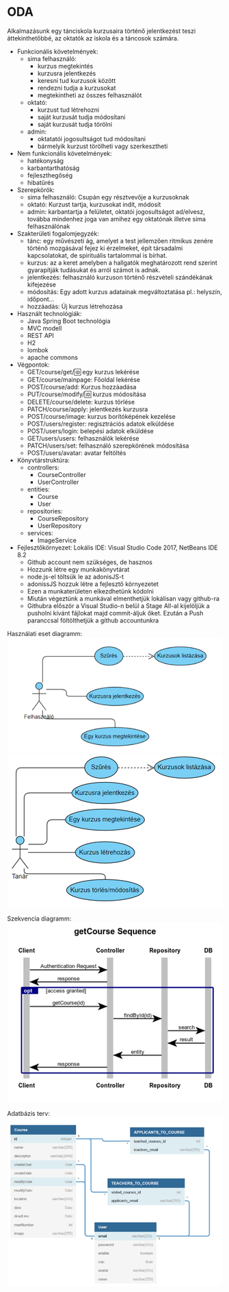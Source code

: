 # ODA 
Alkalmazásunk egy tánciskola kurzusaira történő jelentkezést teszi áttekinthetőbbé, az oktatók az iskola és a táncosok számára.
* Funkcionális követelmények:
	* sima felhasználó:
		* kurzus megtekintés
		* kurzusra jelentkezés
		* keresni tud kurzusok között
		* rendezni tudja a kurzusokat
		* megtekintheti az összes felhasználót
	* oktató:
		* kurzust tud létrehozni
		* saját kurzusát tudja módosítani
		* saját kurzusát tudja törölni
	* admin:
		* oktatatói jogosultságot tud módosítani
		* bármelyik kurzust törölheti vagy szerkesztheti
* Nem funkcionális követelmények:
	* hatékonyság
	* karbantarthatóság
	* fejleszthegőség
	* hibatűrés
* Szerepkörök:
	* sima felhasználó: Csupán egy résztvevője a kurzusoknak
	* oktató: Kurzust tartja, kurzusokat indít, módosít
	* admin: karbantartja a felületet, oktatói jogosultságot ad/elvesz,
	 továbba mindenhez joga van amihez egy oktatónak illetve sima felhasználónak
* Szakterületi fogalomjegyzék:
	* tánc: egy művészeti ág, amelyet a test jellemzően ritmikus zenére történő mozgásával fejez ki érzelmeket, épít társadalmi kapcsolatokat, de spirituális tartalommal is bírhat. 
	* kurzus: az a keret amelyben a hallgatók meghatározott rend szerint gyarapítják tudásukat és arról számot is adnak.
	* jelentkezés: felhasználó kurzuson történő részvételi szándékának kifejezése
	* módosítás: Egy adott kurzus adatainak megváltoztatása pl.: helyszín, időpont...
	* hozzáadás: Új kurzus létrehozása
* Használt technológiák:
	* Java Spring Boot technológia 
	* MVC modell
	* REST API
	* H2
	* lombok
	* apache commons
* Végpontok:
	* GET/course/get/:id: egy kurzus lekérése
	* GET/course/mainpage: Főoldal lekérése
	* POST/course/add: Kurzus hozzáadása
	* PUT/course/modify/:id: kurzus módosítása
	* DELETE/course/delete: kurzus törlése
	* PATCH/course/apply: jelentkezés kurzusra
	* POST/course/image: kurzus borítóképének kezelése
	* POST/users/register: regisztrációs adatok elküldése
	* POST/users/login: belepési adatok elküldése
	* GET/users/users: felhasználók lekérése
	* PATCH/users/set: felhasználó szerepkörének módosítása
	* POST/users/avatar: avatar feltöltés
* Könyvtárstruktúra:
	* controllers:
		* CourseController
		* UserController
	* entities:
		* Course
		* User
	* repositories:
		* CourseRepository
		* UserRepository
	* services:
		* ImageService
* Fejlesztőkörnyezet:
Lokális IDE: Visual Studio Code 2017, NetBeans IDE 8.2
	* Github account nem szükséges, de hasznos
	* Hozzunk létre egy munkakönyvtárat
	* node.js-el töltsük le az adonisJS-t
	* adonissJS hozzuk létre a fejlesztő környezetet
	* Ezen a munkaterületen elkezdhetünk kódolni
	* Miután végeztünk a munkával elmenthetjük lokálisan vagy github-ra
	* Githubra először a Visual Studio-n belül a Stage All-al kijelöljük a pusholni kívánt fájlokat majd commit-áljuk őket. Ezután a Push paranccsal föltölthetjük a github accountunkra

Használati eset diagramm:
![felh uml]( felhusecase.png)
![tanar uml]( tanarusecase.png)

Szekvencia diagramm:
![szekvencia diagram]( getCourseSequence.png)

Adatbázis terv:	
![uml diagram]( sekvencia.png)
